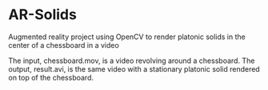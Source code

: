 # AR-Solids
Augmented reality project using OpenCV to render platonic solids in the center of a chessboard in a video

The input, chessboard.mov, is a video revolving around a chessboard. The output, result.avi, is the same video with a stationary platonic solid rendered on top of the chessboard.

